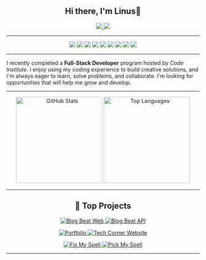 <h2 align="center"> Hi there, I'm Linus👋</h2>

<div align="center">
  <a href="https://www.linkedin.com/in/linus-johansson-software-dev/" target="_blank">
    <img src="https://img.shields.io/badge/LinkedIn-2A2A2A?style=for-the-badge&logo=linkedin&logoColor=white" />
  </a>
  <a href="https://linus-johansson-cv-d308be9b73e1.herokuapp.com/" target="_blank">
    <img src="https://img.shields.io/badge/Portfolio-2A2A2A?style=for-the-badge&logo=todoist&logoColor=white" />
  </a>
</div>

---

<div align="center">
  <img src="https://img.shields.io/badge/React-61DAFB?style=for-the-badge&logo=react&logoColor=black" />
  <img src="https://img.shields.io/badge/JavaScript-F7DF1E?style=for-the-badge&logo=javascript&logoColor=black" />
  <img src="https://img.shields.io/badge/Python-3776AB?style=for-the-badge&logo=python&logoColor=yellow" />
  <img src="https://img.shields.io/badge/HTML5-E34F26?style=for-the-badge&logo=html5&logoColor=white" />
  <img src="https://img.shields.io/badge/CSS3-1572B6?style=for-the-badge&logo=css3&logoColor=white" />
  <img src="https://img.shields.io/badge/Bootstrap-7952B3?style=for-the-badge&logo=bootstrap&logoColor=white" />
  <img src="https://img.shields.io/badge/Django-092E20?style=for-the-badge&logo=django&logoColor=white" />
  <img src="https://img.shields.io/badge/PostgreSQL-4169E1?style=for-the-badge&logo=postgresql&logoColor=white" />
  <img src="https://img.shields.io/badge/Git-F05032?style=for-the-badge&logo=git&logoColor=white" />
</div>

---

<div>
  I recently completed a <strong>Full-Stack Developer</strong> program hosted by <em>Code Institute</em>. I enjoy using my coding experience to build creative solutions, and I'm always eager to learn, solve problems, and collaborate. I'm looking for opportunities that will help me grow and develop.
</div>

---

<div align="center">
  <img src="https://github-readme-stats.vercel.app/api?username=j0hanz&show_icons=true&theme=transparent&count_private=true&rank_icon=github&hide_border=true&title_color=ffffff&icon_color=ffffff&text_color=ffffff&line_height=25" alt="GitHub Stats" height="225px" />
  <img src="https://github-readme-stats.vercel.app/api/top-langs/?username=j0hanz&layout=donut&theme=transparent&count_private=true&hide_border=true&title_color=ffffff&text_color=ffffff" alt="Top Languages" height="225px" />
</div>

---

<h2 align="center">🚀 Top Projects</h2>

<p align="center">
  <a href="https://github.com/j0hanz/blog-beat-web">
    <img src="https://github-readme-stats.vercel.app/api/pin/?username=j0hanz&repo=blog-beat-web&bg_color=DEG,1a1a1a,252525,1a1a1a&description_lines_count=2&show_description=false&hide_border=true&border_radius=6.5&title_color=ffffff&text_color=ffffff" alt="Blog Beat Web">
  </a>
  <a href="https://github.com/j0hanz/blog_beat_api">
    <img src="https://github-readme-stats.vercel.app/api/pin/?username=j0hanz&repo=blog_beat_api&bg_color=DEG,1a1a1a,252525,1a1a1a&description_lines_count=2&show_description=false&hide_border=true&border_radius=6.5&title_color=ffffff&text_color=ffffff" alt="Blog Beat API">
  </a>
</p>

<p align="center">
  <a href="https://github.com/j0hanz/j0hanz-portfolio">
    <img src="https://github-readme-stats.vercel.app/api/pin/?username=j0hanz&repo=j0hanz-portfolio&bg_color=DEG,1a1a1a,252525,1a1a1a&description_lines_count=2&show_description=false&hide_border=true&border_radius=6.5&title_color=ffffff&text_color=ffffff" alt="Portfolio">
  </a>
  <a href="https://github.com/j0hanz/tech-corner-website">
    <img src="https://github-readme-stats.vercel.app/api/pin/?username=j0hanz&repo=tech-corner-website&bg_color=DEG,1a1a1a,252525,1a1a1a&description_lines_count=2&show_description=false&hide_border=true&border_radius=6.5&title_color=ffffff&text_color=ffffff" alt="Tech Corner Website">
  </a>
</p>

<p align="center">
  <a href="https://github.com/j0hanz/FIX-my-SPELL">
    <img src="https://github-readme-stats.vercel.app/api/pin/?username=j0hanz&repo=FIX-my-SPELL&bg_color=DEG,1a1a1a,252525,1a1a1a&description_lines_count=2&show_description=false&hide_border=true&border_radius=6.5&title_color=ffffff&text_color=ffffff" alt="Fix My Spell">
  </a>
  <a href="https://github.com/j0hanz/PICK-my-SPELL">
    <img src="https://github-readme-stats.vercel.app/api/pin/?username=j0hanz&repo=PICK-my-SPELL&bg_color=DEG,1a1a1a,252525,1a1a1a&description_lines_count=2&show_description=false&hide_border=true&border_radius=6.5&title_color=ffffff&text_color=ffffff" alt="Pick My Spell">
  </a>
</p>

---


